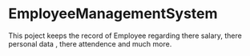 # EmployeeManagementSystem
This poject keeps the record of Employee regarding there salary, there personal data , there attendence and much more.
